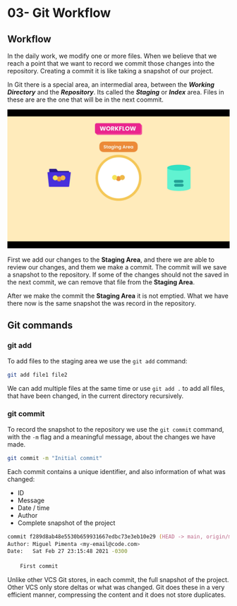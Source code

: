 # 03- Git Workflow

## Workflow

In the daily work, we modify one or more files. When we believe that we reach a point that we want to record we commit those changes into the repository. Creating a commit it is like taking a snapshot of our project.

In Git there is a special area, an intermedial area, between the ***Working Directory*** and the ***Repository***. Its called the ***Staging*** or ***Index*** area. Files in these are are the one that will be in the next coommit.

![Git workflow](./images/03-01.png "Git workflow")

First we add our changes to the **Staging Area**, and there we are able to review our changes, and them we make a commit. The commit will we save a snapshot to the repository. If some of the changes should not the saved in the next commit, we can remove that file from the **Staging Area**.

After we make the commit the **Staging Area** it is not emptied. What we have there now is the same snapshot the was record in the repository.

## Git commands

### git add

To add files to the staging area we use the `git add` command:

```zsh
git add file1 file2
```

We can add multiple files at the same time or use `git add .` to add all files, that have been changed, in the current directory recursively.

### git commit

To record the snapshot to the repository we use the `git commit` command, with the `-m` flag and a meaningful message, about the changes we have made.

```zsh
git commit -m "Initial commit"
```

Each commit contains a unique identifier, and also information of what was changed:

- ID
- Message
- Date / time
- Author
- Complete snapshot of the project

```zsh
commit f289d8ab48e5530b659931667edbc73e3eb10e29 (HEAD -> main, origin/main)
Author: Miguel Pimenta <my-email@code.com>
Date:   Sat Feb 27 23:15:48 2021 -0300

    First commit
```

Unlike other VCS Git stores, in each commit, the full snapshot of the project. Other VCS only store deltas or what was changed. Git does these in a very efficient manner, compressing the content and it does not store duplicates.
